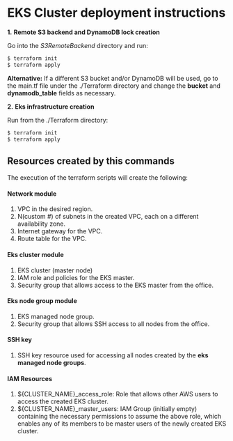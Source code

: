 # EKS Cluster deployment instructions

**1.** **Remote S3 backend and DynamoDB lock creation** 

Go into the *S3RemoteBackend* directory and run:
```bash
$ terraform init
$ terraform apply 
```


**Alternative:** If a different S3 bucket and/or DynamoDB will be used, go to the main.tf file under the ./Terraform directory and change the **bucket** and **dynamodb_table** fields as necessary.  

**2.**  **Eks infrastructure creation**

Run from the ./Terraform directory:
```bash
$ terraform init
$ terraform apply 
```


## Resources created by this commands

The execution of the terraform scripts will create the following:

#### Network module
1. VPC in the desired region.
2. N(custom #) of subnets in the created VPC, each on a different availability zone.
3. Internet gateway for the VPC.
4. Route table for the VPC.

#### Eks cluster module
1. EKS cluster (master node)
2. IAM role and policies for the EKS master.
3. Security group that allows access to the EKS master from the office.

#### Eks node group module
1. EKS managed node group.
2. Security group that allows SSH access to all nodes from the office.

#### SSH key
1. SSH key resource used for accessing all nodes created by the **eks managed node groups**.

#### IAM Resources

1. ${CLUSTER_NAME}_access_role: Role that allows other AWS users to access the created EKS cluster.
2. ${CLUSTER_NAME}_master_users: IAM Group (initially empty) containing the necessary permissions to assume the above role, which enables any of its members to be master users of the newly created EKS cluster. 